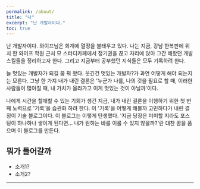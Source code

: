 ```yaml
---
permalink: /about/
title: "나"
excerpt: "난 개발자이다."
toc: true
---
```


난 개발자이다. 와이프님은 회계에 열정을 불태우고 있다. 나는 지금, 강남 한복판에 위치 한 와이프 학원 근처 모 스터디카페에서 정기권을 끊고 자리에 앉아 그간 해왔던 개발 스킬들을 정리하고자 한다. 그리고 지금부터 공부했던 지식들은 모두 기록하려 한다. 

늘 멋있는 개발자가 되길 꿈 꿔 왔다. 웃긴건 멋있는 개발자?가 과연 어떻게 해야 되는지는 모른다. 그냥 한 가지 내가 내린 결론은 '누군가 나를, 나의 것을 필요로 할 때, 이러한 사람들이 많아질 때, 내 가치가 올라가고 이게 멋있는 것이 아닐까'이다. 

나에게 시간을 할애할 수 있는 기회가 생긴 지금, 내가 내린 결론을 이행하기 위한 첫 번째 노력으로 '기록'을 습관화 하려 한다. 이 '기록'을 어떻게 해볼까 고민하다가 내린 결정이 기술 블로그이다. 이 블로그는 이렇게 탄생했다. '지금 당장은 미미할 지라도 포스팅이 하나하나 쌓이게 된다면... 내가 원하는 바를 이룰 수 있지 않을까?'란 대찬 꿈을 품으며 이 블로그를 만든다.

## 뭐가 들어갈까

- 소개1?
- 소개2?

---